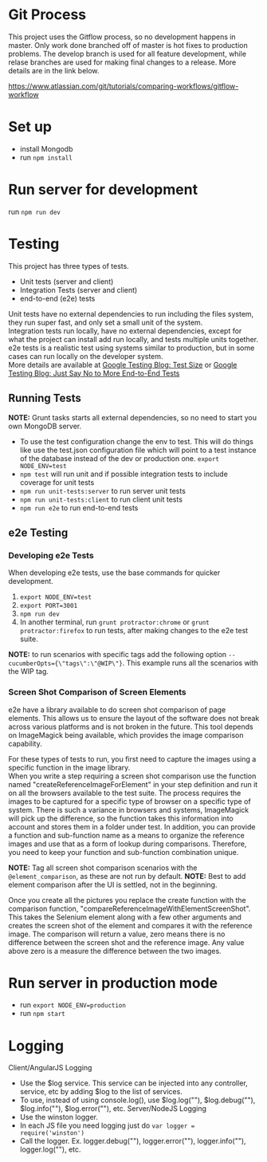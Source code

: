 # Git Process

This project uses the Gitflow process, so no development happens in master.  Only work done branched off of master is
hot fixes to production problems.  The develop branch is used for all feature development, while relase branches are used
for making final changes to a release.  More details are in the link below.

https://www.atlassian.com/git/tutorials/comparing-workflows/gitflow-workflow
  

# Set up
- install Mongodb
- run `npm install`

# Run server for development
run `npm run dev`

# Testing

This project has three types of tests.
- Unit tests (server and client)
- Integration Tests (server and client)
- end-to-end (e2e) tests

Unit tests have no external dependencies to run including the files system, they run super fast, and only set a small unit of the system.  
Integration tests run locally, have no external dependencies, except for what the project can install add run locally, and tests multiple units together.
e2e tests is a realistic test using systems similar to production, but in some cases can run locally on the developer system.  
More details are available at [Google Testing Blog: Test Size](http://googletesting.blogspot.com/2010/12/test-sizes.html) or 
[Google Testing Blog: Just Say No to More End-to-End Tests](http://googletesting.blogspot.com/2015/04/just-say-no-to-more-end-to-end-tests.html)


## Running Tests
**NOTE:** Grunt tasks starts all external dependencies, so no need to start you own MongoDB server.

- To use the test configuration change the env to test.  This will do things like use the test.json configuration file
  which will point to a test instance of the database instead of the dev or production one.  `export NODE_ENV=test`
- `npm test` will run unit and if possible integration tests to include coverage for unit tests
- `npm run unit-tests:server` to run server unit tests 
- `npm run unit-tests:client` to run client unit tests
- `npm run e2e` to run end-to-end tests

## e2e Testing

### Developing e2e Tests

When developing e2e tests, use the base commands for quicker development.  

1. `export NODE_ENV=test`
2. `export PORT=3001`
3. `npm run dev`
6. In another terminal, run `grunt protractor:chrome` or `grunt protractor:firefox` to run tests, after making changes to the e2e test suite.  

**NOTE:** to run scenarios with specific tags add the following option `--cucumberOpts={\"tags\":\"@WIP\"}`.  This example
runs all the scenarios with the WIP tag.  

### Screen Shot Comparison of Screen Elements

e2e have a library available to do screen shot comparison of page elements.  This allows us to ensure the layout of the 
software does not break across various platforms and is not broken in the future.  This tool depends on ImageMagick being 
available, which provides the image comparison capability.  

For these types of tests to run, you first need to capture the images using a specific function in the image library.  
When you write a step requiring a screen shot comparison use the function named "createReferenceImageForElement" in your
step definition and run it on all the browsers available to the test suite.  The process requires the images to be 
captured for a specific type of browser on a specific type of system.  There is such a variance in browsers and systems, 
ImageMagick will pick up the difference, so the function takes this information into account and stores them in a folder
under test.  In addition, you can provide a function and sub-function name as a means to organize the reference images 
 and use that as a form of lookup during comparisons.  Therefore, you need to keep your function and sub-function combination
 unique. 
 
**NOTE:** Tag all screen shot comparison scenarios with the `@element_comparison`, as these are not run by default.
**NOTE:** Best to add element comparison after the UI is settled, not in the beginning.

Once you create all the pictures you replace the create function with the comparison function, "compareReferenceImageWithElementScreenShot".
This takes the Selenium element along with a few other arguments and creates the screen shot of the element and compares 
it with the reference image.  The comparison will return a value, zero means there is no difference between the screen shot
and the reference image.  Any value above zero is a measure the difference between the two images.

# Run server in production mode
- run `export NODE_ENV=production`
- run `npm start`

# Logging
Client/AngularJS Logging
- Use the $log service.  This service can be injected into any controller, service, etc by adding $log to the 
  list of services.
- To use, instead of using console.log(), use $log.log(""), $log.debug(""), $log.info(""), $log.error(""), etc.
Server/NodeJS Logging
- Use the winston logger.
- In each JS file you need logging just do `var logger = require('winston')`
- Call the logger.  Ex. logger.debug(""), logger.error(""), logger.info(""), logger.log(""), etc.

